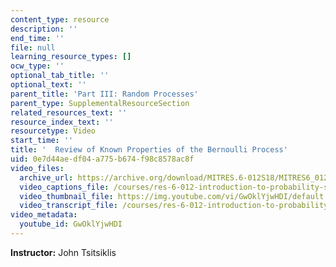 ```yaml
---
content_type: resource
description: ''
end_time: ''
file: null
learning_resource_types: []
ocw_type: ''
optional_tab_title: ''
optional_text: ''
parent_title: 'Part III: Random Processes'
parent_type: SupplementalResourceSection
related_resources_text: ''
resource_index_text: ''
resourcetype: Video
start_time: ''
title: '  Review of Known Properties of the Bernoulli Process'
uid: 0e7d44ae-df04-a775-b674-f98c8578ac8f
video_files:
  archive_url: https://archive.org/download/MITRES.6-012S18/MITRES6_012S18_L21-04_300k.mp4
  video_captions_file: /courses/res-6-012-introduction-to-probability-spring-2018/9d7eb87120b951c1b83fc0b2d98193c7_GwOklYjwHDI.vtt
  video_thumbnail_file: https://img.youtube.com/vi/GwOklYjwHDI/default.jpg
  video_transcript_file: /courses/res-6-012-introduction-to-probability-spring-2018/9fb71e37908e232dfef9917087e1d5a0_GwOklYjwHDI.pdf
video_metadata:
  youtube_id: GwOklYjwHDI
---
```


**Instructor:** John Tsitsiklis



